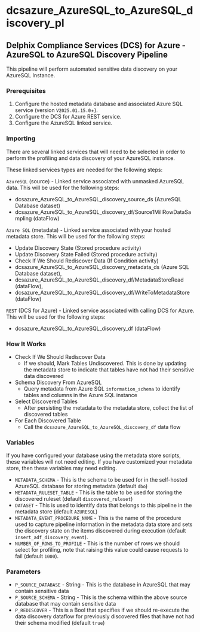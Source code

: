 # dcsazure_AzureSQL_to_AzureSQL_discovery_pl
## Delphix Compliance Services (DCS) for Azure - AzureSQL to AzureSQL Discovery Pipeline

This pipeline will perform automated sensitive data discovery on your AzureSQL Instance.

### Prerequisites
1. Configure the hosted metadata database and associated Azure SQL service (version `V2025.01.15.0`+).
1. Configure the DCS for Azure REST service.
1. Configure the AzureSQL linked service.

### Importing
There are several linked services that will need to be selected in order to perform the profiling and data discovery of your AzureSQL instance.

These linked services types are needed for the following steps:


`AzureSQL` (source) - Linked service associated with unmasked AzureSQL data. This will be used for the following
steps:
* dcsazure_AzureSQL_to_AzureSQL_discovery_source_ds (AzureSQL Database dataset)
* dcsazure_AzureSQL_to_AzureSQL_discovery_df/Source1MillRowDataSampling (dataFlow)

`Azure SQL` (metadata) - Linked service associated with your hosted metadata store. This will be used for the following
steps:
* Update Discovery State (Stored procedure activity)
* Update Discovery State Failed (Stored procedure activity)
* Check If We Should Rediscover Data (If Condition activity)
* dcsazure_AzureSQL_to_AzureSQL_discovery_metadata_ds (Azure SQL Database dataset),
* dcsazure_AzureSQL_to_AzureSQL_discovery_df/MetadataStoreRead (dataFlow),
* dcsazure_AzureSQL_to_AzureSQL_discovery_df/WriteToMetadataStore (dataFlow)

`REST` (DCS for Azure) - Linked service associated with calling DCS for Azure. This will be used for the following
  steps:
* dcsazure_AzureSQL_to_AzureSQL_discovery_df (dataFlow)

### How It Works

* Check If We Should Rediscover Data
  * If we should, Mark Tables Undiscovered. This is done by updating the metadata store to indicate that tables have not had their sensitive data discovered
* Schema Discovery From AzureSQL
  * Query metadata from Azure SQL `information_schema` to identify tables and columns in the Azure SQL instance
* Select Discovered Tables
  * After persisting the metadata to the metadata store, collect the list of discovered tables
* For Each Discovered Table
  * Call the `dcsazure_AzureSQL_to_AzureSQL_discovery_df` data flow

### Variables

If you have configured your database using the metadata store scripts, these variables will not need editing. If you
have customized your metadata store, then these variables may need editing.

* `METADATA_SCHEMA` - This is the schema to be used for in the self-hosted AzureSQL database for storing metadata
  (default `dbo`)
* `METADATA_RULESET_TABLE` - This is the table to be used for storing the discovered ruleset
  (default `discovered_ruleset`)
* `DATASET` - This is used to identify data that belongs to this pipeline in the metadata store (default `AZURESQL`)
* `METADATA_EVENT_PROCEDURE_NAME` - This is the name of the procedure used to capture pipeline information in the metadata data store and sets the discovery state on the items discovered during execution (default `insert_adf_discovery_event`).
* `NUMBER_OF_ROWS_TO_PROFILE` - This is the number of rows we should select for profiling, note that raising this value could cause requests to fail (default `1000`).

### Parameters

* `P_SOURCE_DATABASE` - String - This is the database in AzureSQL that may contain sensitive data
* `P_SOURCE_SCHEMA` - String - This is the schema within the above source database that may contain sensitive data
* `P_REDISCOVER` - This is a Bool that specifies if we should re-execute the data discovery dataflow for previously discovered files that have not had their schema modified (default `true`)
